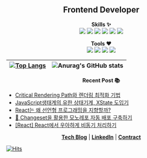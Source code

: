 <h2 align="center">Frontend Developer</h2>
<p align="center">
<strong>Skills ✨</strong><br/>
<img src="https://img.shields.io/badge/HTML-fff?style=for-the-badge&logo=HTML5&logoColor=ff5e57">
<img src="https://img.shields.io/badge/CSS-fff?style=for-the-badge&logo=CSS3&logoColor=4bcffa">
<img src="https://img.shields.io/badge/JavaScript-fff?style=for-the-badge&logo=javascript&logoColor=ffd32a">
<img src="https://img.shields.io/badge/typescript-fff?style=for-the-badge&logo=typescript&logoColor=3178C6">
<img src="https://img.shields.io/badge/React-fff?style=for-the-badge&logo=React&logoColor=0fbcf9">
<img src="https://img.shields.io/badge/jQuery-fff?style=for-the-badge&logo=jQuery&logoColor=c56cf0">
<br/>
</p>
<p align="center">
<strong>Tools ❤️</strong><br/>
<img src="https://img.shields.io/badge/Visual Studio Code-fff?style=for-the-badge&logo=Visual Studio Code&logoColor=34ace0">
<img src="https://img.shields.io/badge/WebStorm-fff?style=for-the-badge&logo=WebStorm&logoColor=000">
<img src="https://img.shields.io/badge/Heroku-fff?style=for-the-badge&logo=Heroku&logoColor=575fcf">
<img src="https://img.shields.io/badge/Notion-fff?style=for-the-badge&logo=Notion&logoColor=4b4b4b">
</p>

| [![Top Langs](https://github-readme-stats.vercel.app/api/top-langs/?username=yondo123&exclude_repo=yondo123.github.io&layout=compact&theme=vue)](https://github.com/anuraghazra/github-readme-stats) | ![Anurag's GitHub stats](https://github-readme-stats.vercel.app/api?username=yondo123&show_icons=true&theme=vue) |
| ---------------------------------------------------------------------------------------------------------------------------------------------------------------------------------------------------- | ---------------------------------------------------------------------------------------------------------------- |

<p align="center"><strong>Recent Post 📚</strong></p>

<!-- BLOG-POST-LIST:START -->
- [Critical Rendering Path와 렌더링 최적화 기법](https://jinyisland.kr/post/crp/)
- [JavaScript생태계의 유한 상태기계, XState 도입기](https://jinyisland.kr/post/xstate-react/)
- [React는 왜 선언형 프로그래밍을 지향할까?](https://jinyisland.kr/post/react-with-declarative/)
- [🦋 Changeset을 활용한 모노레포 자동 배포 구축하기](https://jinyisland.kr/post/changeset/)
- [[React] React에서 우아하게 비동기 처리하기](https://jinyisland.kr/post/react-awesome-fetching/)
<!-- BLOG-POST-LIST:END -->

<p align="center">
  <strong><a href="https://jinyisland.kr">Tech Blog</a></strong> |
  <strong><a href="https://www.linkedin.com/in/seungjin-choi-59a52027a/">LinkedIn</a></strong> |
  <strong><a href="mailto:jinyisland@outlook.com">Contract</a></strong>
</p>

[![Hits](https://hits.seeyoufarm.com/api/count/incr/badge.svg?url=https%3A%2F%2Fgithub.com%2Fyondo123&count_bg=%23546DE5&title_bg=%23FFFFFF&icon=&icon_color=%23E7E7E7&title=%F0%9F%91%8B&edge_flat=false)](https://hits.seeyoufarm.com)
